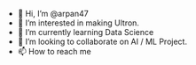 - 👋 Hi, I’m @arpan47
- 👀 I’m interested in making Ultron.
- 🌱 I’m currently learning Data Science
- 💞️ I’m looking to collaborate on AI / ML Project.
- 📫 How to reach me

<!---
arpan47/arpan47 is a ✨ special ✨ repository because its `README.md` (this file) appears on your GitHub profile.
You can click the Preview link to take a look at your changes.
--->
